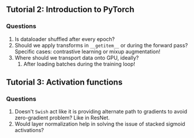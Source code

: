 ## Tutorial 2: Introduction to PyTorch

### Questions

1. Is dataloader shuffled after every epoch?
2. Should we apply transforms in `__getitem__` or during the forward pass? Specific cases: contrastive learning or mixup augmentation!
3. Where should we transport data onto GPU, ideally?
   1. After loading batches during the training loop!

## Tutorial 3: Activation functions

### Questions

1. Doesn't `Swish` act like it is providing alternate path to gradients to avoid zero-gradient problem? Like in ResNet.
2. Would layer normalization help in solving the issue of stacked sigmoid activations?
